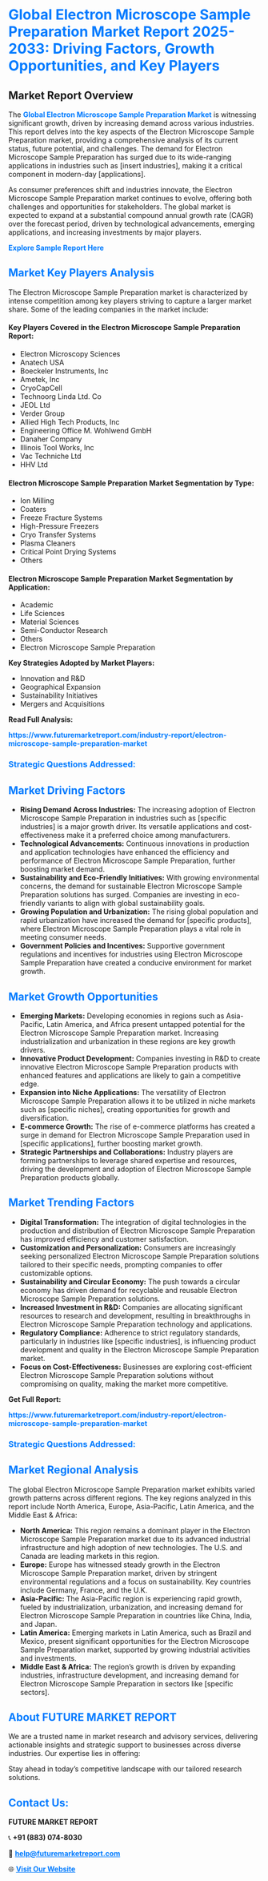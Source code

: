 <h1 style="color: #007BFF;">Global Electron Microscope Sample Preparation Market Report 2025-2033: Driving Factors, Growth Opportunities, and Key Players</h1>

<section id="overview">
<h2>Market Report Overview</h2>
<p>The <a href="https://www.futuremarketreport.com/industry-report/electron-microscope-sample-preparation-market" style="color: #007BFF; text-decoration: none;"><strong>Global Electron Microscope Sample Preparation Market</strong></a> is witnessing significant growth, driven by increasing demand across various industries. This report delves into the key aspects of the Electron Microscope Sample Preparation market, providing a comprehensive analysis of its current status, future potential, and challenges. The demand for Electron Microscope Sample Preparation has surged due to its wide-ranging applications in industries such as [insert industries], making it a critical component in modern-day [applications].</p>
<p>As consumer preferences shift and industries innovate, the Electron Microscope Sample Preparation market continues to evolve, offering both challenges and opportunities for stakeholders. The global market is expected to expand at a substantial compound annual growth rate (CAGR) over the forecast period, driven by technological advancements, emerging applications, and increasing investments by major players.</p>
</section>

<section id="overview">
<p><a href="https://www.futuremarketreport.com/request-sample/reportId=123107" style="color: #007BFF; text-decoration: none;"><strong>Explore Sample Report Here</strong></a></p>
</section>

<section id="key-players">
<h2 style="color: #007BFF;">Market Key Players Analysis</h2>
<p>The Electron Microscope Sample Preparation market is characterized by intense competition among key players striving to capture a larger market share. Some of the leading companies in the market include:</p>
<h4>Key Players Covered in the Electron Microscope Sample Preparation Report:</h4>
<ul><li>Electron Microscopy Sciences</li><li>Anatech USA</li><li>Boeckeler Instruments, Inc</li><li>Ametek, Inc</li><li>CryoCapCell</li><li>Technoorg Linda Ltd. Co</li><li>JEOL Ltd</li><li>Verder Group</li><li>Allied High Tech Products, Inc</li><li>Engineering Office M. Wohlwend GmbH</li><li>Danaher Company</li><li>Illinois Tool Works, Inc</li><li>Vac Techniche Ltd</li><li>HHV Ltd</li></ul>
<h4>Electron Microscope Sample Preparation Market Segmentation by Type:</h4>
<ul><li>Ion Milling</li><li>Coaters</li><li>Freeze Fracture Systems</li><li>High-Pressure Freezers</li><li>Cryo Transfer Systems</li><li>Plasma Cleaners</li><li>Critical Point Drying Systems</li><li>Others</li></ul>

<h4>Electron Microscope Sample Preparation Market Segmentation by Application:</h4>
<ul><li>Academic</li><li>Life Sciences</li><li>Material Sciences</li><li>Semi-Conductor Research</li><li>Others</li><li>Electron Microscope Sample Preparation</li></ul>
<p><strong>Key Strategies Adopted by Market Players:</strong></p>
<ul>
<li>Innovation and R&D</li>
<li>Geographical Expansion</li>
<li>Sustainability Initiatives</li>
<li>Mergers and Acquisitions</li>
</ul>
</section>

<section>
<p><strong>Read Full Analysis: </strong></p><a href="https://www.futuremarketreport.com/industry-report/electron-microscope-sample-preparation-market" style="color: #007BFF; text-decoration: none;"><strong>https://www.futuremarketreport.com/industry-report/electron-microscope-sample-preparation-market</strong></a>
<h3 style="color: #007BFF;">Strategic Questions Addressed:</h3>
</section>

<section id="driving-factors">
<h2 style="color: #007BFF;">Market Driving Factors</h2>
<ul>
<li><strong>Rising Demand Across Industries:</strong> The increasing adoption of Electron Microscope Sample Preparation in industries such as [specific industries] is a major growth driver. Its versatile applications and cost-effectiveness make it a preferred choice among manufacturers.</li>
<li><strong>Technological Advancements:</strong> Continuous innovations in production and application technologies have enhanced the efficiency and performance of Electron Microscope Sample Preparation, further boosting market demand.</li>
<li><strong>Sustainability and Eco-Friendly Initiatives:</strong> With growing environmental concerns, the demand for sustainable Electron Microscope Sample Preparation solutions has surged. Companies are investing in eco-friendly variants to align with global sustainability goals.</li>
<li><strong>Growing Population and Urbanization:</strong> The rising global population and rapid urbanization have increased the demand for [specific products], where Electron Microscope Sample Preparation plays a vital role in meeting consumer needs.</li>
<li><strong>Government Policies and Incentives:</strong> Supportive government regulations and incentives for industries using Electron Microscope Sample Preparation have created a conducive environment for market growth.</li>
</ul>
</section>

<section id="growth-opportunities">
<h2 style="color: #007BFF;">Market Growth Opportunities</h2>
<ul>
<li><strong>Emerging Markets:</strong> Developing economies in regions such as Asia-Pacific, Latin America, and Africa present untapped potential for the Electron Microscope Sample Preparation market. Increasing industrialization and urbanization in these regions are key growth drivers.</li>
<li><strong>Innovative Product Development:</strong> Companies investing in R&D to create innovative Electron Microscope Sample Preparation products with enhanced features and applications are likely to gain a competitive edge.</li>
<li><strong>Expansion into Niche Applications:</strong> The versatility of Electron Microscope Sample Preparation allows it to be utilized in niche markets such as [specific niches], creating opportunities for growth and diversification.</li>
<li><strong>E-commerce Growth:</strong> The rise of e-commerce platforms has created a surge in demand for Electron Microscope Sample Preparation used in [specific applications], further boosting market growth.</li>
<li><strong>Strategic Partnerships and Collaborations:</strong> Industry players are forming partnerships to leverage shared expertise and resources, driving the development and adoption of Electron Microscope Sample Preparation products globally.</li>
</ul>
</section>

<section id="trending-factors">
<h2 style="color: #007BFF;">Market Trending Factors</h2>
<ul>
<li><strong>Digital Transformation:</strong> The integration of digital technologies in the production and distribution of Electron Microscope Sample Preparation has improved efficiency and customer satisfaction.</li>
<li><strong>Customization and Personalization:</strong> Consumers are increasingly seeking personalized Electron Microscope Sample Preparation solutions tailored to their specific needs, prompting companies to offer customizable options.</li>
<li><strong>Sustainability and Circular Economy:</strong> The push towards a circular economy has driven demand for recyclable and reusable Electron Microscope Sample Preparation solutions.</li>
<li><strong>Increased Investment in R&D:</strong> Companies are allocating significant resources to research and development, resulting in breakthroughs in Electron Microscope Sample Preparation technology and applications.</li>
<li><strong>Regulatory Compliance:</strong> Adherence to strict regulatory standards, particularly in industries like [specific industries], is influencing product development and quality in the Electron Microscope Sample Preparation market.</li>
<li><strong>Focus on Cost-Effectiveness:</strong> Businesses are exploring cost-efficient Electron Microscope Sample Preparation solutions without compromising on quality, making the market more competitive.</li>
</ul>
</section>

<section>
<p><strong>Get Full Report: </strong></p><a href="https://www.futuremarketreport.com/industry-report/electron-microscope-sample-preparation-market" style="color: #007BFF; text-decoration: none;"><strong>https://www.futuremarketreport.com/industry-report/electron-microscope-sample-preparation-market</strong></a>
<h3 style="color: #007BFF;">Strategic Questions Addressed:</h3>
</section>


<section id="regional-analysis">
<h2 style="color: #007BFF;">Market Regional Analysis</h2>
<p>The global Electron Microscope Sample Preparation market exhibits varied growth patterns across different regions. The key regions analyzed in this report include North America, Europe, Asia-Pacific, Latin America, and the Middle East & Africa:</p>
<ul>
<li><strong>North America:</strong> This region remains a dominant player in the Electron Microscope Sample Preparation market due to its advanced industrial infrastructure and high adoption of new technologies. The U.S. and Canada are leading markets in this region.</li>
<li><strong>Europe:</strong> Europe has witnessed steady growth in the Electron Microscope Sample Preparation market, driven by stringent environmental regulations and a focus on sustainability. Key countries include Germany, France, and the U.K.</li>
<li><strong>Asia-Pacific:</strong> The Asia-Pacific region is experiencing rapid growth, fueled by industrialization, urbanization, and increasing demand for Electron Microscope Sample Preparation in countries like China, India, and Japan.</li>
<li><strong>Latin America:</strong> Emerging markets in Latin America, such as Brazil and Mexico, present significant opportunities for the Electron Microscope Sample Preparation market, supported by growing industrial activities and investments.</li>
<li><strong>Middle East & Africa:</strong> The region’s growth is driven by expanding industries, infrastructure development, and increasing demand for Electron Microscope Sample Preparation in sectors like [specific sectors].</li>
</ul>
</section>

<footer>
<h2 style="color: #007BFF;">About FUTURE MARKET REPORT</h2>
<p>We are a trusted name in market research and advisory services, delivering actionable insights and strategic support to businesses across diverse industries. Our expertise lies in offering:</p>

<p>Stay ahead in today’s competitive landscape with our tailored research solutions.</p>

<h2 style="color: #007BFF;">Contact Us:</h2>
<p><strong>FUTURE MARKET REPORT</strong></p>
<p>📞 <strong>+91 (883) 074-8030</strong></p>
<p>📧 <strong><a href="mailto:help@futuremarketreport.com" style="color: #007BFF;">help@futuremarketreport.com</a></strong></p>
<p>🌐 <strong><a href="https://www.futuremarketreport.com/" style="color: #007BFF;">Visit Our Website</a></strong></p>
</footer>